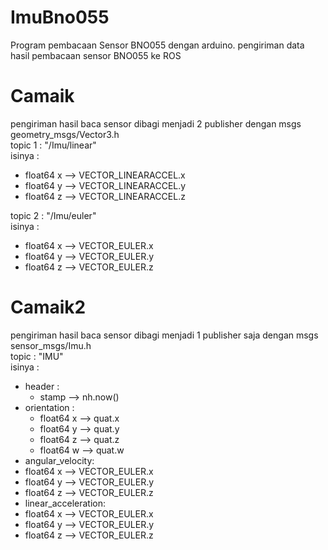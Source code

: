 # ImuBno055
Program pembacaan Sensor BNO055 dengan arduino. pengiriman data hasil pembacaan sensor BNO055 ke ROS 
# Camaik
pengiriman hasil baca sensor dibagi menjadi 2 publisher dengan msgs geometry_msgs/Vector3.h 
<br>
topic 1 : "/Imu/linear" <br>
isinya : 
- float64 x --> VECTOR_LINEARACCEL.x
- float64 y --> VECTOR_LINEARACCEL.y
- float64 z --> VECTOR_LINEARACCEL.z <br>

topic 2 : "/Imu/euler" <br>
isinya : 
- float64 x --> VECTOR_EULER.x
- float64 y --> VECTOR_EULER.y
- float64 z --> VECTOR_EULER.z
# Camaik2
pengiriman hasil baca sensor dibagi menjadi 1 publisher saja dengan msgs sensor_msgs/Imu.h <br>
topic : "IMU" <br>
isinya : 
- header :
  - stamp --> nh.now()
- orientation :
  - float64 x --> quat.x
  - float64 y --> quat.y
  - float64 z --> quat.z
  - float64 w --> quat.w
-  angular_velocity:
  - float64 x --> VECTOR_EULER.x
  - float64 y --> VECTOR_EULER.y
  - float64 z --> VECTOR_EULER.z
-  linear_acceleration:
  - float64 x --> VECTOR_EULER.x
  - float64 y --> VECTOR_EULER.y
  - float64 z --> VECTOR_EULER.z
